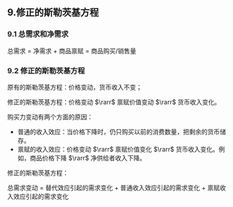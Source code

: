 ## 9.修正的斯勒茨基方程

### 9.1 总需求和净需求

总需求 = 净需求 + 商品禀赋 = 商品购买/销售量

### 9.2 修正的斯勒茨基方程

原有的斯勒茨基方程：价格变动，货币收入不变；

修正的斯勒茨基方程：价格变动 $\rarr$ 禀赋价值变动 $\rarr$ 货币收入变化。

购买力变动有两个方面的原因：

- 普通的收入效应：当价格下降时，仍只购买以前的消费数量，把剩余的货币储存。
- 禀赋的收入效应：价格变动 $\rarr$ 禀赋价值变化 $\rarr$ 货币收入变化。例如，商品价格下降 $\rarr$ 净供给者收入下降。

修正的斯勒茨基方程：

总需求变动 = 替代效应引起的需求变化 + 普通收入效应引起的需求变化 + 禀赋收入效应引起的需求变化





